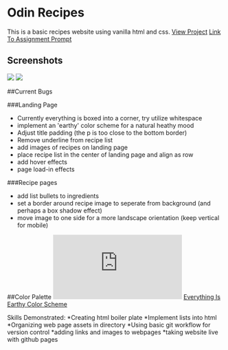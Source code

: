 # Odin Recipes

This is a basic recipes website using vanilla html and css.
[View Project](https://gnub33.github.io/odin-recipes/)
[Link To Assignment Prompt](https://www.theodinproject.com/lessons/foundations-recipes)

## Screenshots

![](link)
![](link)

##Current Bugs

###Landing Page

- Currently everything is boxed into a corner, try utilize whitespace
- implement an 'earthy' color scheme for a natural heathy mood
- Adjust title padding (the p is too close to the bottom border)
- Remove underline from recipe list
- add images of recipes on landing page
- place recipe list in the center of landing page and align as row
- add hover effects
- page load-in effects

###Recipe pages

- add list bullets to ingredients
- set a border around recipe image to seperate from background (and perhaps a box shadow effect)
- move image to one side for a more landscape orientation (keep vertical for mobile)

##Color Palette
![](https://www.schemecolor.com/wp-content/themes/colorsite/include/cc5.php?color0=963a2f&color1=d58258&color2=ecb984&color3=fffee9&color4=a8a676&pn=Everything%20is%20Earthy)
[Everything Is Earthy Color Scheme](https://www.schemecolor.com/everything-is-earthy-color-scheme.php#download)

Skills Demonstrated:
*Creating html boiler plate
*Implement lists into html
*Organizing web page assets in directory
*Using basic git workflow for version control
*adding links and images to webpages
*taking website live with github pages
